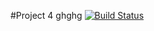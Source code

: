 #Project 4
ghghg
[![Build Status](https://travis-ci.org/JohnMellaley/unicorn_attractor.svg?branch=master)](https://travis-ci.org/JohnMellaley/unicorn_attractor)